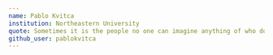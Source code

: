```yaml
---
name: Pablo Kvitca
institution: Northeastern University
quote: Sometimes it is the people no one can imagine anything of who do the things no one can imagine
github_user: pablokvitca
---
```


